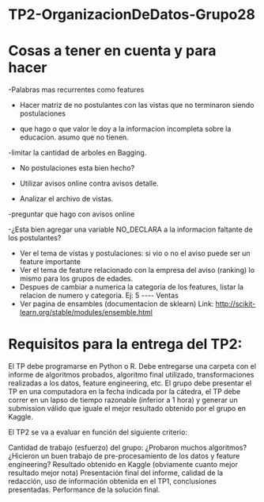 # TP2-OrganizacionDeDatos-Grupo28

# Cosas a tener en cuenta y para hacer

  
-Palabras mas recurrentes como features

- Hacer matriz de no postulantes con las vistas que no terminaron siendo postulaciones

- que hago o que valor le doy a la informacion incompleta sobre la educacion. asumo que no tienen.

-limitar la cantidad de arboles en Bagging.

-  No postulaciones esta bien hecho?

- Utilizar avisos online contra avisos detalle.

- Analizar el archivo de vistas.

-preguntar que hago con avisos online

  -¿Esta bien agregar una variable NO_DECLARA a la informacion faltante de los postulantes?
  - Ver el tema de vistas y postulaciones: si vio o no el aviso puede ser un feature importante
  - Ver el tema de feature relacionado con la empresa del aviso (ranking) lo mismo para los grupos de edades.
  - Despues de cambiar a numerica la categoria de los features, listar la relacion de numero y categoria. Ej: 5 ---- Ventas
  - Ver pagina de ensambles (documentacion de sklearn) Link: http://scikit-learn.org/stable/modules/ensemble.html
  
# Requisitos para la entrega del TP2:

El TP debe programarse en Python o R.
Debe entregarse una carpeta con el informe de algoritmos probados, algoritmo final utilizado, transformaciones realizadas a los datos, feature engineering, etc. 
El grupo debe presentar el TP en una computadora en la fecha indicada por la cátedra, el TP debe correr en un lapso de tiempo razonable (inferior a 1 hora) y generar un submission válido que iguale el mejor resultado obtenido por el grupo en Kaggle.

El TP2 se va a evaluar en función del siguiente criterio:

Cantidad de trabajo (esfuerzo) del grupo: ¿Probaron muchos algoritmos? ¿Hicieron un buen trabajo de pre-procesamiento de los datos y feature engineering?
Resultado obtenido en Kaggle (obviamente cuanto mejor resultado mejor nota)
Presentación final del informe, calidad de la redacción, uso de información obtenida en el TP1, conclusiones presentadas.
Performance de la solución final.
  
